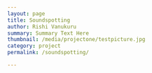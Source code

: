 ```yaml
---
layout: page
title: Soundspotting
author: Rishi Vanukuru
summary: Summary Text Here
thumbnail: /media/projectone/testpicture.jpg
category: project
permalink: /soundspotting/

---
```


